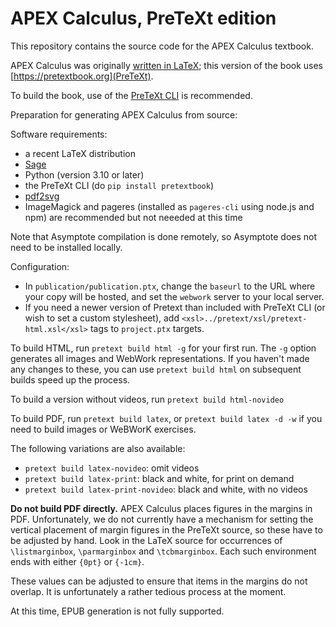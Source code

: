 # APEX Calculus, PreTeXt edition

This repository contains the source code for the APEX Calculus textbook.

APEX Calculus was originally [written in LaTeX](https://github.com/APEXCalculus/APEXCalculusV4); this version of the book uses [https://pretextbook.org](PreTeXt).

To build the book, use of the [PreTeXt CLI](https://github.com/PreTeXtBook/pretext-cli) is recommended.

Preparation for generating APEX Calculus from source:

Software requirements:
- a recent LaTeX distribution
- [Sage](https://www.sagemath.org/)
- Python (version 3.10 or later)
- the PreTeXt CLI (do `pip install pretextbook`)
- [pdf2svg](https://github.com/jalios/pdf2svg-windows)
- ImageMagick and pageres (installed as `pageres-cli` using node.js and npm) are recommended but not neeeded at this time

Note that Asymptote compilation is done remotely, so Asymptote does not need to be installed locally.

Configuration:

- In `publication/publication.ptx`, change the `baseurl` to the URL where your copy will be hosted, and set the `webwork` server to your local server.
- If you need a newer version of Pretext than included with PreTeXt CLI (or wish to set a custom stylesheet), add `<xsl>../pretext/xsl/pretext-html.xsl</xsl>` tags to `project.ptx` targets.

To build HTML, run `pretext build html -g` for your first run.
The `-g` option generates all images and WebWork representations.
If you haven't made any changes to these, you can use `pretext build html` on subsequent builds speed up the process.

To build a version without videos, run `pretext build html-novideo`

To build PDF, run `pretext build latex`, or `pretext build latex -d -w`
if you need to build images or WeBWorK exercises.

The following variations are also available:
- `pretext build latex-novideo`: omit videos
- `pretext build latex-print`: black and white, for print on demand
- `pretext build latex-print-novideo`: black and white, with no videos

**Do not build PDF directly.** APEX Calculus places figures in the margins in PDF.
Unfortunately, we do not currently have a mechanism for setting the vertical placement
of margin figures in the PreTeXt source, so these have to be adjusted by hand.
Look in the LaTeX source for occurrences of `\listmarginbox`, `\parmarginbox` and `\tcbmarginbox`.
Each such environment ends with either `{0pt}` or `{-1cm}`.

These values can be adjusted to ensure that items in the margins do not overlap.
It is unfortunately a rather tedious process at the moment.

At this time, EPUB generation is not fully supported.
